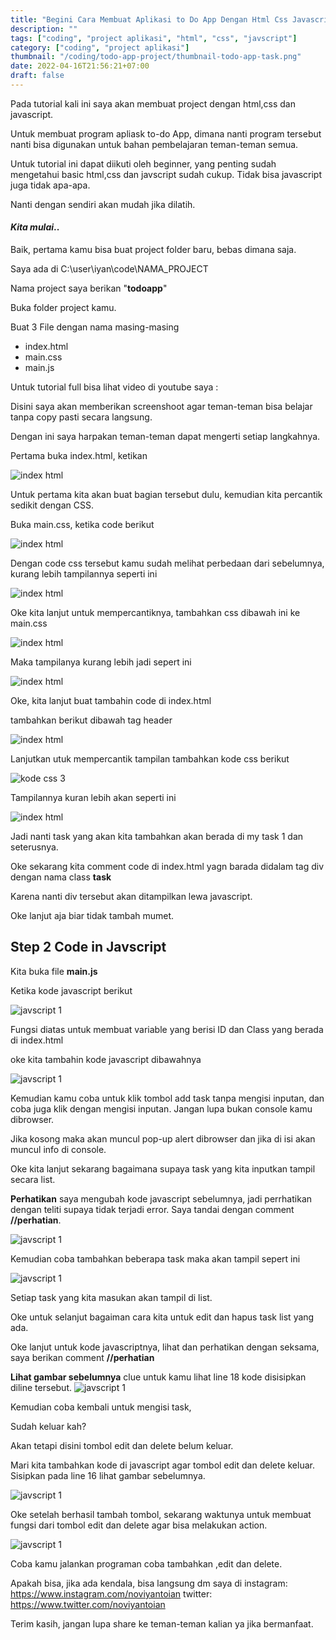 ```yaml
---
title: "Begini Cara Membuat Aplikasi to Do App Dengan Html Css Javascript"
description: ""
tags: ["coding", "project aplikasi", "html", "css", "javscript"]
category: ["coding", "project aplikasi"]
thumbnail: "/coding/todo-app-project/thumbnail-todo-app-task.png"
date: 2022-04-16T21:56:21+07:00
draft: false
---
```


Pada tutorial kali ini saya akan membuat project dengan html,css dan javascript.

Untuk membuat program apliask to-do App, dimana nanti program tersebut nanti bisa digunakan untuk bahan pembelajaran teman-teman semua.

Untuk tutorial ini dapat diikuti oleh beginner, yang penting sudah mengetahui basic html,css dan javscript sudah cukup. Tidak bisa javascript juga tidak apa-apa.

Nanti dengan sendiri akan mudah jika dilatih.

#### **_Kita mulai_**..

Baik, pertama kamu bisa buat project folder baru, bebas dimana saja.

Saya ada di C:\user\iyan\code\NAMA_PROJECT

Nama project saya berikan "**todoapp**"

Buka folder project kamu.

Buat 3 File dengan nama masing-masing

- index.html
- main.css
- main.js

Untuk tutorial full bisa lihat video di youtube saya :

Disini saya akan memberikan screenshoot agar teman-teman bisa belajar tanpa copy pasti secara langsung.

Dengan ini saya harpakan teman-teman dapat mengerti setiap langkahnya.

Pertama buka index.html, ketikan

![index html](/coding/todo-app-project/index-1.png)

Untuk pertama kita akan buat bagian tersebut dulu, kemudian kita percantik sedikit dengan CSS.

Buka main.css, ketika code berikut

![index html](/coding/todo-app-project/css-1.png)

Dengan code css tersebut kamu sudah melihat perbedaan dari sebelumnya, kurang lebih tampilannya seperti ini

![index html](/coding/todo-app-project/main-1.JPG)

Oke kita lanjut untuk mempercantiknya, tambahkan css dibawah ini ke main.css

![index html](/coding/todo-app-project/css-2.png)

Maka tampilanya kurang lebih jadi sepert ini

![index html](/coding/todo-app-project/main-2.JPG)

Oke, kita lanjut buat tambahin code di index.html

tambahkan berikut dibawah tag header

![index html](/coding/todo-app-project/index-2.png)

Lanjutkan utuk mempercantik tampilan tambahkan kode css berikut

![kode css 3](/coding/todo-app-project/css-3.png)

Tampilannya kuran lebih akan seperti ini

![index html](/coding/todo-app-project/main-3.JPG)

Jadi nanti task yang akan kita tambahkan akan berada di my task 1 dan seterusnya.

Oke sekarang kita comment code di index.html yagn barada didalam tag div dengan nama class **task**

Karena nanti div tersebut akan ditampilkan lewa javascript.

Oke lanjut aja biar tidak tambah mumet.

## Step 2 Code in Javscript

Kita buka file **main.js**

Ketika kode javascript berikut

![javscript 1](/coding/todo-app-project/js-1.png)

Fungsi diatas untuk membuat variable yang berisi ID dan Class yang berada di index.html

oke kita tambahin kode javascript dibawahnya

![javscript 1](/coding/todo-app-project/js2.png)

Kemudian kamu coba untuk klik tombol add task tanpa mengisi inputan, dan coba juga klik dengan mengisi inputan. Jangan lupa bukan console kamu dibrowser.

Jika kosong maka akan muncul pop-up alert dibrowser dan jika di isi akan muncul info di console.

Oke kita lanjut sekarang bagaimana supaya task yang kita inputkan tampil secara list.

**Perhatikan** saya mengubah kode javascript sebelumnya, jadi perrhatikan dengan teliti supaya tidak terjadi error. Saya tandai dengan comment **//perhatian**.

![javscript 1](/coding/todo-app-project/js-3.png)

Kemudian coba tambahkan beberapa task maka akan tampil sepert ini

![javscript 1](/coding/todo-app-project/home-1.png)

Setiap task yang kita masukan akan tampil di list.

Oke untuk selanjut bagaiman cara kita untuk edit dan hapus task list yang ada.

Oke lanjut untuk kode javascriptnya, lihat dan perhatikan dengan seksama, saya berikan comment **//perhatian**

**Lihat gambar sebelumnya** clue untuk kamu lihat line 18 kode disisipkan diline tersebut.
![javscript 1](/coding/todo-app-project/js-4.png)

Kemudian coba kembali untuk mengisi task,

Sudah keluar kah?

Akan tetapi disini tombol edit dan delete belum keluar.

Mari kita tambahkan kode di javascript agar tombol edit dan delete keluar. Sisipkan pada line 16 lihat gambar sebelumnya.

![javscript 1](/coding/todo-app-project/js-5.png)

Oke setelah berhasil tambah tombol, sekarang waktunya untuk membuat fungsi dari tombol edit dan delete agar bisa melakukan action.

![javscript 1](/coding/todo-app-project/js-6.png)

Coba kamu jalankan programan coba tambahkan ,edit dan delete.

Apakah bisa, jika ada kendala, bisa langsung dm saya di
instagram: https://www.instagram.com/noviyantoian
twitter: https://www.twitter.com/noviyantoian

Terim kasih, jangan lupa share ke teman-teman kalian ya jika bermanfaat.
